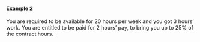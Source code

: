 ####  Example 2

You are required to be available for 20 hours per week and you got 3 hours’
work. You are entitled to be paid for 2 hours’ pay, to bring you up to 25% of
the contract hours.
